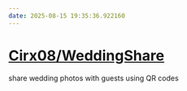 ```yaml
---
date: 2025-08-15 19:35:36.922160
---
```


# [Cirx08/WeddingShare](https://github.com/Cirx08/WeddingShare)

share wedding photos with guests using QR codes